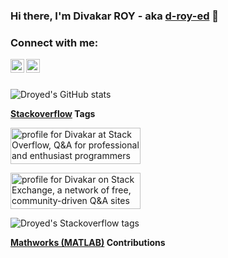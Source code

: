 ### Hi there, I'm Divakar ROY - aka [d-roy-ed][website] 👋

### Connect with me:

[<img align="left" alt="droyed" width="22px" src="https://github.githubassets.com/images/modules/logos_page/Octocat.png" />][website]
[<img align="left" alt="droyed | LinkedIn" width="22px" src="https://img.icons8.com/fluency/48/000000/linkedin.png" />][linkedin]

<br />
<br />

![Droyed's GitHub stats](https://github-readme-stats.vercel.app/api?username=droyed&show_icons=true&theme=merko)

**[Stackoverflow](https://stackoverflow.com/users/3293881/divakar) Tags**

<a href="https://stackoverflow.com/users/3293881/divakar"><img src="https://stackoverflow.com/users/flair/3293881.png?theme=dark" width="208" height="58" alt="profile for Divakar at Stack Overflow, Q&amp;A for professional and enthusiast programmers" title="profile for Divakar at Stack Overflow, Q&amp;A for professional and enthusiast programmers"></a>


<a href="https://stackexchange.com/users/3996536"><img src="https://stackexchange.com/users/flair/3996536.png" width="208" height="58" alt="profile for Divakar on Stack Exchange, a network of free, community-driven Q&amp;A sites" title="profile for Divakar on Stack Exchange, a network of free, community-driven Q&amp;A sites"></a>



![Droyed's Stackoverflow tags](https://i.stack.imgur.com/WcN6k.png)

**[Mathworks (MATLAB)](https://www.mathworks.com/matlabcentral/profile/authors/870163) Contributions**


[website]: https://github.com/droyed
[linkedin]: https://www.linkedin.com/in/droyed/

